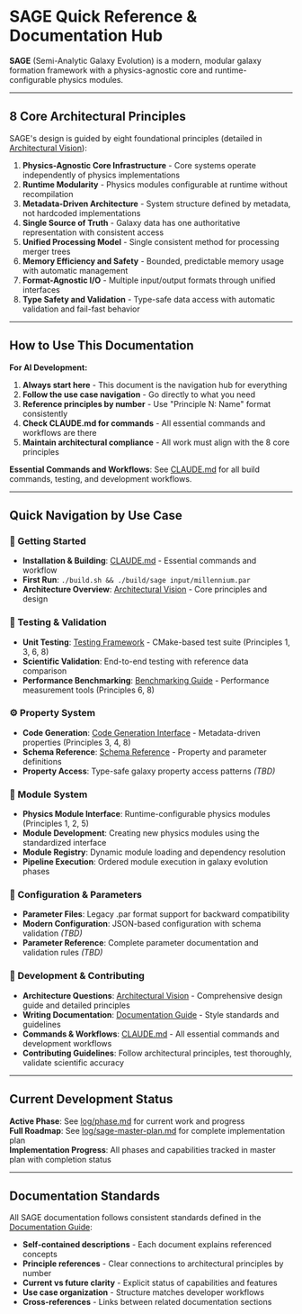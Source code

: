 # SAGE Quick Reference & Documentation Hub

**SAGE** (Semi-Analytic Galaxy Evolution) is a modern, modular galaxy formation framework with a physics-agnostic core and runtime-configurable physics modules.

---

## 8 Core Architectural Principles

SAGE's design is guided by eight foundational principles (detailed in [Architectural Vision](architectural-vision.md)):

1. **Physics-Agnostic Core Infrastructure** - Core systems operate independently of physics implementations
2. **Runtime Modularity** - Physics modules configurable at runtime without recompilation  
3. **Metadata-Driven Architecture** - System structure defined by metadata, not hardcoded implementations
4. **Single Source of Truth** - Galaxy data has one authoritative representation with consistent access
5. **Unified Processing Model** - Single consistent method for processing merger trees
6. **Memory Efficiency and Safety** - Bounded, predictable memory usage with automatic management
7. **Format-Agnostic I/O** - Multiple input/output formats through unified interfaces
8. **Type Safety and Validation** - Type-safe data access with automatic validation and fail-fast behavior

---

## How to Use This Documentation

**For AI Development:**
1. **Always start here** - This document is the navigation hub for everything
2. **Follow the use case navigation** - Go directly to what you need
3. **Reference principles by number** - Use "Principle N: Name" format consistently  
4. **Check CLAUDE.md for commands** - All essential commands and workflows are there
5. **Maintain architectural compliance** - All work must align with the 8 core principles

**Essential Commands and Workflows**: See [CLAUDE.md](../CLAUDE.md) for all build commands, testing, and development workflows.

---

## Quick Navigation by Use Case

### 🚀 Getting Started
- **Installation & Building**: [CLAUDE.md](../CLAUDE.md) - Essential commands and workflow
- **First Run**: `./build.sh && ./build/sage input/millennium.par`
- **Architecture Overview**: [Architectural Vision](architectural-vision.md) - Core principles and design

### 🧪 Testing & Validation  
- **Unit Testing**: [Testing Framework](testing-framework.md) - CMake-based test suite (Principles 1, 3, 6, 8)
- **Scientific Validation**: End-to-end testing with reference data comparison
- **Performance Benchmarking**: [Benchmarking Guide](benchmarking.md) - Performance measurement tools (Principles 6, 8)

### ⚙️ Property System
- **Code Generation**: [Code Generation Interface](code-generation-interface.md) - Metadata-driven properties (Principles 3, 4, 8)
- **Schema Reference**: [Schema Reference](schema-reference.md) - Property and parameter definitions
- **Property Access**: Type-safe galaxy property access patterns *(TBD)*

### 🧩 Module System
- **Physics Module Interface**: Runtime-configurable physics modules (Principles 1, 2, 5)
- **Module Development**: Creating new physics modules using the standardized interface
- **Module Registry**: Dynamic module loading and dependency resolution
- **Pipeline Execution**: Ordered module execution in galaxy evolution phases

### 🔧 Configuration & Parameters
- **Parameter Files**: Legacy .par format support for backward compatibility
- **Modern Configuration**: JSON-based configuration with schema validation *(TBD)*
- **Parameter Reference**: Complete parameter documentation and validation rules *(TBD)*

### 🔧 Development & Contributing
- **Architecture Questions**: [Architectural Vision](architectural-vision.md) - Comprehensive design guide and detailed principles
- **Writing Documentation**: [Documentation Guide](documentation-guide.md) - Style standards and guidelines
- **Commands & Workflows**: [CLAUDE.md](../CLAUDE.md) - All essential commands and development workflows
- **Contributing Guidelines**: Follow architectural principles, test thoroughly, validate scientific accuracy

---

## Current Development Status

**Active Phase**: See [log/phase.md](../log/phase.md) for current work and progress  
**Full Roadmap**: See [log/sage-master-plan.md](../log/sage-master-plan.md) for complete implementation plan  
**Implementation Progress**: All phases and capabilities tracked in master plan with completion status

---

## Documentation Standards

All SAGE documentation follows consistent standards defined in the [Documentation Guide](documentation-guide.md):

- **Self-contained descriptions** - Each document explains referenced concepts
- **Principle references** - Clear connections to architectural principles by number
- **Current vs future clarity** - Explicit status of capabilities and features
- **Use case organization** - Structure matches developer workflows
- **Cross-references** - Links between related documentation sections
